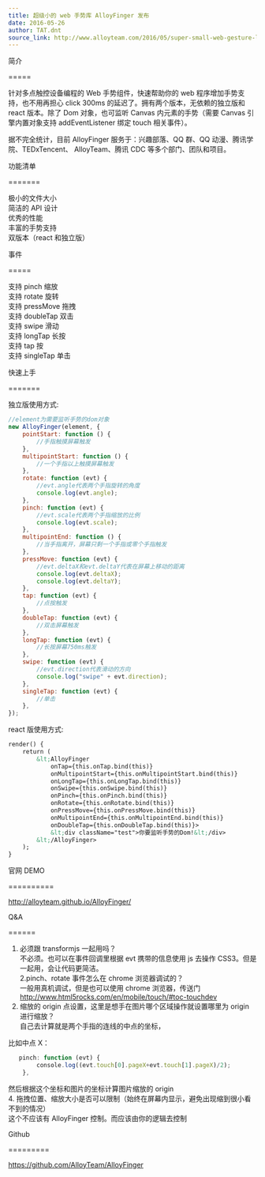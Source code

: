 ```yaml
---
title: 超级小的 web 手势库 AlloyFinger 发布
date: 2016-05-26
author: TAT.dnt
source_link: http://www.alloyteam.com/2016/05/super-small-web-gesture-library-alloyfinger-released/
---
```


<!-- {% raw %} - for jekyll -->

简介  

=====

针对多点触控设备编程的 Web 手势组件，快速帮助你的 web 程序增加手势支持，也不用再担心 click 300ms 的延迟了。拥有两个版本，无依赖的独立版和 react 版本。除了 Dom 对象，也可监听 Canvas 内元素的手势（需要 Canvas 引擎内置对象支持 addEventListener 绑定 touch 相关事件）。

据不完全统计，目前 AlloyFinger 服务于：兴趣部落、QQ 群、QQ 动漫、腾讯学院、TEDxTencent、 AlloyTeam、腾讯 CDC 等多个部门、团队和项目。

功能清单  

=======

极小的文件大小  
简洁的 API 设计  
优秀的性能  
丰富的手势支持  
双版本（react 和独立版）

事件  

=====

支持 pinch 缩放  
支持 rotate 旋转  
支持 pressMove 拖拽  
支持 doubleTap 双击  
支持 swipe 滑动  
支持 longTap 长按  
支持 tap 按  
支持 singleTap 单击

快速上手  

=======

独立版使用方式:

```javascript
//element为需要监听手势的dom对象
new AlloyFinger(element, {
    pointStart: function () {
        //手指触摸屏幕触发
    },
    multipointStart: function () {
        //一个手指以上触摸屏幕触发
    },
    rotate: function (evt) {
        //evt.angle代表两个手指旋转的角度
        console.log(evt.angle);
    },
    pinch: function (evt) {
        //evt.scale代表两个手指缩放的比例
        console.log(evt.scale);
    },
    multipointEnd: function () {
        //当手指离开，屏幕只剩一个手指或零个手指触发
    },
    pressMove: function (evt) {
        //evt.deltaX和evt.deltaY代表在屏幕上移动的距离
        console.log(evt.deltaX);
        console.log(evt.deltaY);
    },
    tap: function (evt) {
        //点按触发
    },
    doubleTap: function (evt) {
        //双击屏幕触发
    },
    longTap: function (evt) {
        //长按屏幕750ms触发
    },
    swipe: function (evt) {
        //evt.direction代表滑动的方向
        console.log("swipe" + evt.direction);
    },
    singleTap: function (evt) {
        //单击
    },
});
```

react 版使用方式:

```html
render() {
    return (
        &lt;AlloyFinger
            onTap={this.onTap.bind(this)}
            onMultipointStart={this.onMultipointStart.bind(this)}
            onLongTap={this.onLongTap.bind(this)}
            onSwipe={this.onSwipe.bind(this)}
            onPinch={this.onPinch.bind(this)}
            onRotate={this.onRotate.bind(this)}
            onPressMove={this.onPressMove.bind(this)}
            onMultipointEnd={this.onMultipointEnd.bind(this)}
            onDoubleTap={this.onDoubleTap.bind(this)}>
            &lt;div className="test">你要监听手势的Dom!&lt;/div>
        &lt;/AlloyFinger>
    );
}
```

官网 DEMO  

==========

<http://alloyteam.github.io/AlloyFinger/>

Q&A  

======

1. 必须跟 transformjs 一起用吗？  
不必须。也可以在事件回调里根据 evt 携带的信息使用 js 去操作 CSS3。但是一起用，会让代码更简洁。  
2.pinch、rotate 事件怎么在 chrome 浏览器调试的？  
一般用真机调试，但是也可以使用 chrome 浏览器，传送门 <http://www.html5rocks.com/en/mobile/touch/#toc-touchdev>  
3. 缩放的 origin 点设置，这里是想手在图片哪个区域操作就设置哪里为 origin 进行缩放？  
自己去计算就是两个手指的连线的中点的坐标，

比如中点 X：

```javascript
   pinch: function (evt) { 
        console.log((evt.touch[0].pageX+evt.touch[1].pageX)/2);
    },
```

然后根据这个坐标和图片的坐标计算图片缩放的 origin  
4. 拖拽位置、缩放大小是否可以限制（始终在屏幕内显示，避免出现缩到很小看不到的情况）  
这个不应该有 AlloyFinger 控制。而应该由你的逻辑去控制

Github  

=========

<https://github.com/AlloyTeam/AlloyFinger>


<!-- {% endraw %} - for jekyll -->